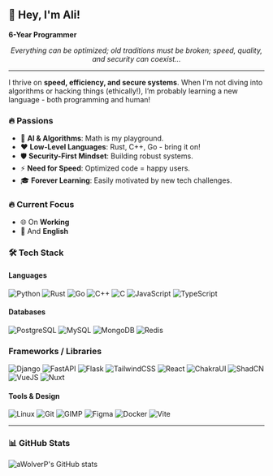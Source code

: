 ## 👋 Hey, I'm Ali! 
**6-Year Programmer**

<p align=center>
<em>Everything can be optimized; old traditions must be broken; speed, quality, and security can coexist...</em>
</p>

----

I thrive on **speed, efficiency, and secure systems**. When I'm not diving into algorithms or hacking things (ethically!), I’m probably learning a new language - both programming and human!

### 🔥 Passions  
- 🤖 **AI & Algorithms**: Math is my playground.  
- ❤️ **Low-Level Languages**: Rust, C++, Go - bring it on!  
- 🛡️ **Security-First Mindset**: Building robust systems.  
- ⚡ **Need for Speed**: Optimized code = happy users.  
- 🎓 **Forever Learning**: Easily motivated by new tech challenges.  

### 🔥 **Current Focus**  
- 🌐 On **Working**
- 🤪 And **English**

### 🛠 Tech Stack  

#### Languages  
![Python](https://img.shields.io/badge/Python-3776AB?style=for-the-badge&logo=python&logoColor=white&labelColor=3776AB&color=3776AB)
![Rust](https://img.shields.io/badge/Rust-000000?style=for-the-badge&logo=rust&logoColor=white&labelColor=000000&color=000000)
![Go](https://img.shields.io/badge/Go-00ADD8?style=for-the-badge&logo=go&logoColor=white&labelColor=00ADD8&color=00ADD8)
![C++](https://img.shields.io/badge/C%2B%2B-00599C?style=for-the-badge&logo=c%2B%2B&logoColor=white&labelColor=00599C&color=00599C)
![C](https://img.shields.io/badge/C-00599C?style=for-the-badge&logo=c&logoColor=white&labelColor=00599C&color=00599C)
![JavaScript](https://img.shields.io/badge/JavaScript-F7DF1E?style=for-the-badge&logo=javascript&logoColor=black&labelColor=F7DF1E&color=F7DF1E)
![TypeScript](https://img.shields.io/badge/TypeScript-3178C6?style=for-the-badge&logo=typescript&logoColor=white&labelColor=3178C6&color=3178C6)

#### Databases  
![PostgreSQL](https://img.shields.io/badge/PostgreSQL-4169E1?style=for-the-badge&logo=postgresql&logoColor=white&labelColor=4169E1&color=4169E1)
![MySQL](https://img.shields.io/badge/MySQL-005C84?style=for-the-badge&logo=mysql&logoColor=white&labelColor=005C84&color=005C84)
![MongoDB](https://img.shields.io/badge/MongoDB-47A248?style=for-the-badge&logo=mongodb&logoColor=white&labelColor=47A248&color=47A248)
![Redis](https://img.shields.io/badge/Redis-DC382D?style=for-the-badge&logo=redis&logoColor=white&labelColor=DC382D&color=DC382D)

### Frameworks / Libraries
![Django](https://img.shields.io/badge/Django-092E20?style=for-the-badge&logo=django&logoColor=white&labelColor=092E20&color=092E20)
![FastAPI](https://img.shields.io/badge/FastAPI-009688?style=for-the-badge&logo=fastapi&logoColor=white&labelColor=009688&color=009688)
![Flask](https://img.shields.io/badge/Flask-000000?style=for-the-badge&logo=flask&logoColor=white&labelColor=000000&color=000000)
![TailwindCSS](https://img.shields.io/badge/Tailwind_CSS-38B2AC?style=for-the-badge&logo=tailwind-css&logoColor=white&labelColor=38B2AC&color=38B2AC)
![React](https://img.shields.io/badge/React-20232A?style=for-the-badge&logo=react&logoColor=61DAFB)
![ChakraUI](https://img.shields.io/badge/Chakra_UI-1BB2A9?style=for-the-badge&logo=chakra-ui&logoColor=FFFFFF)
![ShadCN](https://img.shields.io/badge/Shadcn%2fui-000000?style=for-the-badge&logo=shadcn%2fui&logoColor=FFFFFF)
![VueJS](https://img.shields.io/badge/Vue.js-35495E?style=for-the-badge&logo=vue.js&logoColor=4FC08D)
![Nuxt](https://img.shields.io/badge/NuxtJS-00DC82?style=for-the-badge&logo=nuxt&logoColor=FFFFFF)

#### Tools & Design
![Linux](https://img.shields.io/badge/Linux-FCC624?style=for-the-badge&logo=linux&logoColor=black&labelColor=FCC624&color=FCC624)
![Git](https://img.shields.io/badge/Git-E44C30?style=for-the-badge&logo=git&logoColor=white&labelColor=E44C30&color=E44C30)
![GIMP](https://img.shields.io/badge/GIMP-5C5543?style=for-the-badge&logo=gimp&logoColor=white&labelColor=5C5543&color=5C5543)
![Figma](https://img.shields.io/badge/Figma-F24E1E?style=for-the-badge&logo=figma&logoColor=white&labelColor=F24E1E&color=F24E1E)
![Docker](https://img.shields.io/badge/Docker-2496ED?style=for-the-badge&logo=docker&logoColor=white&labelColor=2496ED&color=2496ED)
![Vite](https://img.shields.io/badge/Vite-646CFF?style=for-the-badge&logo=vite&logoColor=FFFFFF)

---

### 📊 GitHub Stats  

![aWolverP's GitHub stats](https://github-readme-stats.vercel.app/api?username=awolverp&theme=dark)
